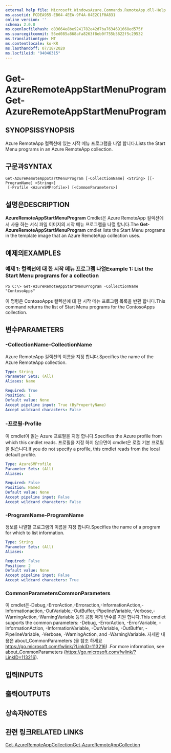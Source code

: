 ```yaml
---
external help file: Microsoft.WindowsAzure.Commands.RemoteApp.dll-Help.xml
ms.assetid: FCDEA955-EB64-4EEA-9F4A-04E2C1F0A831
online version: ''
schema: 2.0.0
ms.openlocfilehash: d83664e8be9241782e42d7ba7634691668ed575f
ms.sourcegitcommit: 56ed085a868afa8263f8eb0f755b5822f5c29532
ms.translationtype: MT
ms.contentlocale: ko-KR
ms.lasthandoff: 07/18/2020
ms.locfileid: "94046315"
---
```

# <span data-ttu-id="ad59c-101">Get-AzureRemoteAppStartMenuProgram</span><span class="sxs-lookup"><span data-stu-id="ad59c-101">Get-AzureRemoteAppStartMenuProgram</span></span>

## <span data-ttu-id="ad59c-102">SYNOPSIS</span><span class="sxs-lookup"><span data-stu-id="ad59c-102">SYNOPSIS</span></span>
<span data-ttu-id="ad59c-103">Azure RemoteApp 컬렉션에 있는 시작 메뉴 프로그램을 나열 합니다.</span><span class="sxs-lookup"><span data-stu-id="ad59c-103">Lists the Start Menu programs in an Azure RemoteApp collection.</span></span>

## <span data-ttu-id="ad59c-104">구문과</span><span class="sxs-lookup"><span data-stu-id="ad59c-104">SYNTAX</span></span>

```
Get-AzureRemoteAppStartMenuProgram [-CollectionName] <String> [[-ProgramName] <String>]
 [-Profile <AzureSMProfile>] [<CommonParameters>]
```

## <span data-ttu-id="ad59c-105">설명은</span><span class="sxs-lookup"><span data-stu-id="ad59c-105">DESCRIPTION</span></span>
<span data-ttu-id="ad59c-106">**AzureRemoteAppStartMenuProgram** Cmdlet은 Azure RemoteApp 컬렉션에서 사용 하는 서식 파일 이미지의 시작 메뉴 프로그램을 나열 합니다.</span><span class="sxs-lookup"><span data-stu-id="ad59c-106">The **Get-AzureRemoteAppStartMenuProgram** cmdlet lists the Start Menu programs in the template image that an Azure RemoteApp collection uses.</span></span>

## <span data-ttu-id="ad59c-107">예제의</span><span class="sxs-lookup"><span data-stu-id="ad59c-107">EXAMPLES</span></span>

### <span data-ttu-id="ad59c-108">예제 1: 컬렉션에 대 한 시작 메뉴 프로그램 나열</span><span class="sxs-lookup"><span data-stu-id="ad59c-108">Example 1: List the Start Menu programs for a collection</span></span>
```
PS C:\> Get-AzureRemoteAppStartMenuProgram -CollectionName "ContosoApps"
```

<span data-ttu-id="ad59c-109">이 명령은 ContosoApps 컬렉션에 대 한 시작 메뉴 프로그램 목록을 반환 합니다.</span><span class="sxs-lookup"><span data-stu-id="ad59c-109">This command returns the list of Start Menu programs for the ContosoApps collection.</span></span>

## <span data-ttu-id="ad59c-110">변수</span><span class="sxs-lookup"><span data-stu-id="ad59c-110">PARAMETERS</span></span>

### <span data-ttu-id="ad59c-111">-CollectionName</span><span class="sxs-lookup"><span data-stu-id="ad59c-111">-CollectionName</span></span>
<span data-ttu-id="ad59c-112">Azure RemoteApp 컬렉션의 이름을 지정 합니다.</span><span class="sxs-lookup"><span data-stu-id="ad59c-112">Specifies the name of the Azure RemoteApp collection.</span></span>

```yaml
Type: String
Parameter Sets: (All)
Aliases: Name

Required: True
Position: 1
Default value: None
Accept pipeline input: True (ByPropertyName)
Accept wildcard characters: False
```

### <span data-ttu-id="ad59c-113">-프로필</span><span class="sxs-lookup"><span data-stu-id="ad59c-113">-Profile</span></span>
<span data-ttu-id="ad59c-114">이 cmdlet이 읽는 Azure 프로필을 지정 합니다.</span><span class="sxs-lookup"><span data-stu-id="ad59c-114">Specifies the Azure profile from which this cmdlet reads.</span></span>
<span data-ttu-id="ad59c-115">프로필을 지정 하지 않으면이 cmdlet은 로컬 기본 프로필을 읽습니다.</span><span class="sxs-lookup"><span data-stu-id="ad59c-115">If you do not specify a profile, this cmdlet reads from the local default profile.</span></span>

```yaml
Type: AzureSMProfile
Parameter Sets: (All)
Aliases: 

Required: False
Position: Named
Default value: None
Accept pipeline input: False
Accept wildcard characters: False
```

### <span data-ttu-id="ad59c-116">-ProgramName</span><span class="sxs-lookup"><span data-stu-id="ad59c-116">-ProgramName</span></span>
<span data-ttu-id="ad59c-117">정보를 나열할 프로그램의 이름을 지정 합니다.</span><span class="sxs-lookup"><span data-stu-id="ad59c-117">Specifies the name of a program for which to list information.</span></span>

```yaml
Type: String
Parameter Sets: (All)
Aliases: 

Required: False
Position: 2
Default value: None
Accept pipeline input: False
Accept wildcard characters: True
```

### <span data-ttu-id="ad59c-118">CommonParameters</span><span class="sxs-lookup"><span data-stu-id="ad59c-118">CommonParameters</span></span>
<span data-ttu-id="ad59c-119">이 cmdlet은-Debug,-ErrorAction,-Erroraction,-InformationAction,-Informationaction,-OutVariable,-OutBuffer,-PipelineVariable,-Verbose,-WarningAction,-WarningVariable 등의 공통 매개 변수를 지원 합니다.</span><span class="sxs-lookup"><span data-stu-id="ad59c-119">This cmdlet supports the common parameters: -Debug, -ErrorAction, -ErrorVariable, -InformationAction, -InformationVariable, -OutVariable, -OutBuffer, -PipelineVariable, -Verbose, -WarningAction, and -WarningVariable.</span></span> <span data-ttu-id="ad59c-120">자세한 내용은 about_CommonParameters (을 참조 하세요 https://go.microsoft.com/fwlink/?LinkID=113216) .</span><span class="sxs-lookup"><span data-stu-id="ad59c-120">For more information, see about_CommonParameters (https://go.microsoft.com/fwlink/?LinkID=113216).</span></span>

## <span data-ttu-id="ad59c-121">입력</span><span class="sxs-lookup"><span data-stu-id="ad59c-121">INPUTS</span></span>

## <span data-ttu-id="ad59c-122">출력</span><span class="sxs-lookup"><span data-stu-id="ad59c-122">OUTPUTS</span></span>

## <span data-ttu-id="ad59c-123">상속자</span><span class="sxs-lookup"><span data-stu-id="ad59c-123">NOTES</span></span>

## <span data-ttu-id="ad59c-124">관련 링크</span><span class="sxs-lookup"><span data-stu-id="ad59c-124">RELATED LINKS</span></span>

[<span data-ttu-id="ad59c-125">Get-AzureRemoteAppCollection</span><span class="sxs-lookup"><span data-stu-id="ad59c-125">Get-AzureRemoteAppCollection</span></span>](./Get-AzureRemoteAppCollection.md)


